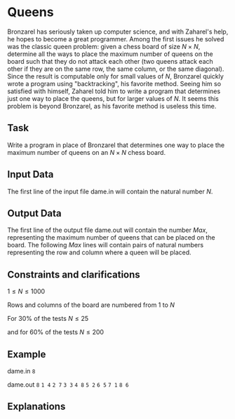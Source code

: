# Queens

Bronzarel has seriously taken up computer science, and with Zaharel's help, he hopes to become a great programmer. Among the first issues he solved was the classic queen problem: given a chess board of size $N \times N$, determine all the ways to place the maximum number of queens on the board such that they do not attack each other (two queens attack each other if they are on the same row, the same column, or the same diagonal). Since the result is computable only for small values of $N$, Bronzarel quickly wrote a program using "backtracking", his favorite method. Seeing him so satisfied with himself, Zaharel told him to write a program that determines just one way to place the queens, but for larger values of $N$. It seems this problem is beyond Bronzarel, as his favorite method is useless this time.

## Task

Write a program in place of Bronzarel that determines one way to place the maximum number of queens on an $N \times N$ chess board.

## Input Data

The first line of the input file dame.in will contain the natural number $N$.

## Output Data

The first line of the output file dame.out will contain the number $Max$, representing the maximum number of queens that can be placed on the board. The following $Max$ lines will contain pairs of natural numbers representing the row and column where a queen will be placed.

## Constraints and clarifications

$1 \leq N \leq 1000$

Rows and columns of the board are numbered from 1 to $N$

For 30$\%$ of the tests $N \leq 25$

and for 60$\%$ of the tests $N \leq 200$

## Example

dame.in
`8`

dame.out
`8`
`1 4`
`2 7`
`3 3`
`4 8`
`5 2`
`6 5`
`7 1`
`8 6`

## Explanations